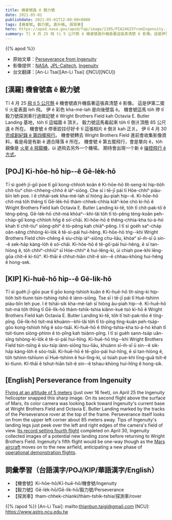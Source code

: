 ```yaml
---
title: 機會號翕 ê 毅力號
date: 2021-05-01
publishdate: 2021-05-01T12:00:00+0800
tags: [機會號, 毅力號, 直升機, 探測車]
hero: https://apod.nasa.gov/apod/fap/image/2105/PIA24625fromIngenuity.jpg
summary: Tī 4 月 25 飛 tī 5 公尺懸 ê 機會號直升機翕著這張真清楚 ê 影像。這是伊第二擺 tī 火星表面 leh 飛。
---
```


{{% apod %}}
- 原始文章：[Perseverance from Ingenuity](https://apod.nasa.gov/apod/ap210501.html)
- 影像提供：[NASA](https://www.nasa.gov/), [JPL-Caltech](https://www.jpl.nasa.gov), [Ingenuity](https://mars.nasa.gov/technology/helicopter/)
- 台文翻譯：[An-Li Tsai][An-Li Tsai] ([NCU][NCU])

## [漢羅] 機會號翕 ê 毅力號
Tī 4 月 25 [飛 tī 5 公尺懸][Flying at an altitude of 5 meters] ê 機會號直升機翕著這張真清楚 ê 影像。
這是伊第二擺 tī 火星表面 leh 飛。
伊 ê 彩色 kha-mé-lah 是向後壁翕 ê。
機會號這馬 to̍h 停 tī 毅力號探測車行過做記號 ê Wright Brothers Field kah Octavia E. Butler Landing 基地，to̍h tī 這幅圖 ê 頂爿。
毅力號這馬看起來 to̍h tī 倒爿頂懸 85 公尺遠 ê 所在。
機會號 ê 停車跤拄仔好卡 tī 這張相片 ê 倒爿 kah 正爿。
伊 tī 4 月 30 [完成創紀錄 ê 第四擺飛行][Its record setting fourth flight]。
機會號轉去 Wright Brothers Field 進前會收集影像資料，看是毋是有新 ê 適合降落 ê 所在。
機會號 ê 第五擺飛行，會是單向 ê，to̍h 親像是 [火星 ê 飛龍機][Mars aircraft]，ùi 遮飛去另外一个機場。
期待會出現一个新 ê [操控飛行 ê 方式][operational demonstration flights]。


## [POJ] Ki-hōe-hō hip--ê Gē-le̍k-hō
Tī sì goe̍h jī-gō͘ poe tī gō͘ kong-chhioh koân ê Ki-hōe-hō ti̍t-seng-ki hip-tio̍h chit-tiuⁿ chin-chheng-chhó ê iáⁿ-siōng.
Che sī i tē-jī pái tī Hóe-chhiⁿ piáu-bīn leh poe.
I ê chhái-sek kha-mé-lah sī hiòng āu-piah hip--ê.
Ki-hōe-hō chit-má to̍h thêng tī Gē-le̍k-hō thàm-chhek-chhia kiâⁿ-kòe chò kì-hō ê Wright Brothers Field kah Octavia E. Butler Landing ki-tē, to̍h tī chit-pak-tô͘ ê téng-pêng.
Gē-lek-hō chit-má khòaⁿ--khí-lâi to̍h tī tò-pêng téng-koân peh-cha̍p-gō͘ kong-chhioh hn̄g ê só͘-chāi.
Ki-hōe-hō ê thêng-chhia-kha tú-á-hó khah tī chit-tiuⁿ siòng-phìⁿ ê tò-pêng kah chiàⁿ-pêng.
I tī sì goe̍h saⁿ-cha̍p oân-sêng chhòng-kì-lo̍k ê tē-sì-pái hui-hêng.
Ki-hōe-hō tńg--khì Wright Brothers Field chìn-chêng ē siu-chi̍p iáⁿ-siōng chu-liāu, khòaⁿ sī-m̄-sī ū sin--ê sek-ha̍p kàng-lo̍h ê só͘-chāi.
Ki-hōe-hō ê tē-gō͘-pái hui-hêng, ē sī tan-hiòng ê, to̍h chhiⁿ-chhiūⁿ sī Hóe-chhiⁿ ê hui-lêng-ki, ùi chiah poe-khì lēng-gōa chi̍t-ê ki-tiûⁿ.
Kî-thāi ē chhut-hiān chi̍t-ê sin--ê chhau-khòng hui-hêng ê hong-sek.


## [KIP] Ki-huē-hō hip--ê Gē-li̍k-hō
Tī sì gue̍h jī-gōo pue tī gōo kong-tshioh kuân ê Ki-huē-hō ti̍t-sing-ki hip-tio̍h tsit-tiunn tsin-tshing-tshó ê iánn-siōng.
Tse sī i tē-jī pái tī Hué-tshinn piáu-bīn leh pue.
I ê tshái-sik kha-mé-lah sī hiòng āu-piah hip--ê.
Ki-huē-hō tsit-má to̍h thîng tī Gē-li̍k-hō thàm-tshik-tshia kiânn-kuè tsò kì-hō ê Wright Brothers Field kah Octavia E. Butler Landing ki-tē, to̍h tī tsit-pak-tôo ê tíng-pîng.
Gē-lik-hō tsit-má khuànn--khí-lâi to̍h tī tò-pîng tíng-kuân peh-tsa̍p-gōo kong-tshioh hn̄g ê sóo-tsāi.
Ki-huē-hō ê thîng-tshia-kha tú-á-hó khah tī tsit-tiunn siòng-phìnn ê tò-pîng kah tsiànn-pîng.
I tī sì gue̍h sann-tsa̍p uân-sîng tshòng-kì-lo̍k ê tē-sì-pái hui-hîng.
Ki-huē-hō tńg--khì Wright Brothers Field tsìn-tsîng ē siu-tsi̍p iánn-siōng tsu-liāu, khuànn sī-m̄-sī ū sin--ê sik-ha̍p kàng-lo̍h ê sóo-tsāi.
Ki-huē-hō ê tē-gōo-pái hui-hîng, ē sī tan-hiòng ê, to̍h tshinn-tshīunn sī Hué-tshinn ê hui-lîng-ki, uì tsiah pue-khì līng-guā tsi̍t-ê ki-tîunn.
Kî-thāi ē tshut-hiān tsi̍t-ê sin--ê tshau-khòng hui-hîng ê hong-sik.


## [English] Perseverance from Ingenuity

[Flying at an altitude of 5 meters][Flying at an altitude of 5 meters] (just over 16 feet), on April 25 the Ingenuity helicopter snapped this sharp image. On its second flight above the surface of Mars, its color camera was looking back toward Ingenuity's current base at Wright Brothers Field and Octavia E. Butler Landing marked by the tracks of the Perseverance rover at the top of the frame. Perseverance itself looks on from the upper left corner about 85 meters away. Tips of Ingenuity's landing legs just peek over the left and right edges of the camera's field of view. [Its record setting fourth flight][Its record setting fourth flight] completed on April 30, Ingenuity collected images of a potential new landing zone before returning to Wright Brothers Field. Ingenuity's fifth flight would be one-way though as the [Mars aircraft][Mars aircraft] moves on to the new airfield, anticipating a new phase of [operational demonstration flights][operational demonstration flights].

## 詞彙學習（台語漢字/POJ/KIP/華語漢字/English）

- 【機會號】Ki-hōe-hō/Kī-huē-hō/機會號/Ingenuity
- 【毅力號】Gē-le̍k-hō/Gē-li̍k-hō/毅力號/Perseverance
- 【探測車】tham-chhek-chianki/thàm-tshik-tshia/探測車/rover



{{% /apod %}}
[An-Li Tsai]: mailto:thianbun.taigi@gmail.com
[NCU]: https://www.astro.ncu.edu.tw

[copyright]: https://apod.nasa.gov/apod/fap/lib/about_apod.html#srapply

[Flying at an altitude of 5 meters]:https://photojournal.jpl.nasa.gov/catalog/PIA24625
[Its record setting fourth flight]:https://mars.nasa.gov/technology/helicopter/status/297/ingenuity-completes-its-fourth-flight/
[Mars aircraft]:https://en.wikipedia.org/wiki/Ingenuity_(helicopter)#List_of_flights
[operational demonstration flights]:https://www.nasa.gov/press-release/nasa-s-ingenuity-mars-helicopter-to-begin-new-demonstration-phase

